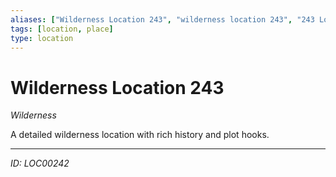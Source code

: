 ```yaml
---
aliases: ["Wilderness Location 243", "wilderness location 243", "243 Location Wilderness"]
tags: [location, place]
type: location
---
```


# Wilderness Location 243

*Wilderness*

A detailed wilderness location with rich history and plot hooks.

---
*ID: LOC00242*